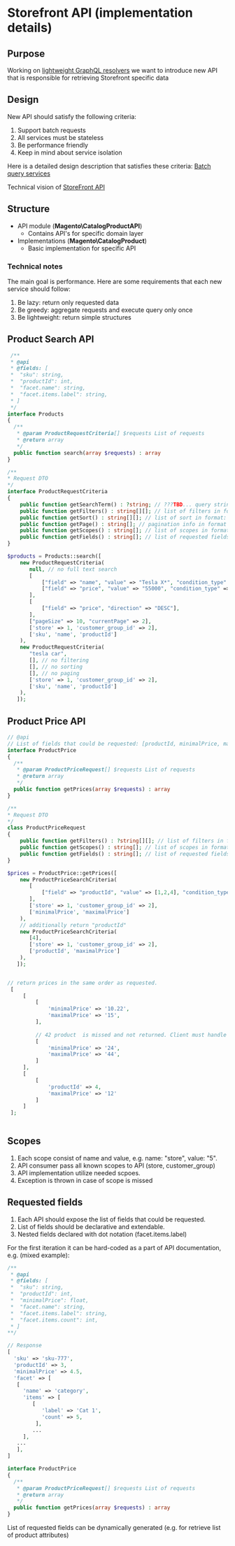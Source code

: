 
# Storefront API (implementation details)

## Purpose
Working on [lightweight GraphQL resolvers](https://github.com/magento-performance/architecture/blob/graphql/design-documents/graph-ql/lightweight-resolver.md) we want to introduce new API
that is responsible for retrieving Storefront specific data

## Design 
New API should satisfy the following criteria:
1. Support batch requests
1. All services must be stateless
1. Be performance friendly
1. Keep in mind about service isolation

Here is a detailed design description that satisfies these criteria: [Batch query services](https://github.com/magento/architecture/pull/163/files?short_path=6bf9437#diff-6bf9437e365a3d978a3743fe86d815f5)

Technical vision of [StoreFront API](https://github.com/magento/architecture/blob/1c3bad3908bb90f45d020fd182881520057678a1/design-documents/storefront/storefront-api.md)

## Structure

* API module (**Magento\CatalogProductAPI**)
  * Contains API's for specific domain layer
* Implementations (**Magento\CatalogProduct**)
  * Basic implementation for specific API

### Technical notes

The main goal is performance. Here are some requirements that each new service should follow:
1. Be lazy: return only requested data
1. Be greedy: aggregate requests and execute query only once
1. Be lightweight:  return simple structures

## Product Search API

```php
 /**
 * @api
 * @fields: [
 *  "sku": string,
 *  "productId": int,
 *  "facet.name": string,
 *  "facet.items.label": string,
 * ]
 */
interface Products
{
  /**
   * @param ProductRequestCriteria[] $requests List of requests
   * @return array
   */
  public function search(array $requests) : array
}

/**
* Request DTO
*/
interface ProductRequestCriteria
{
    public function getSearchTerm() : ?string; // ???TBD... query string used for full text search within products. Can be null
    public function getFilters() : string[][]; // list of filters in format: ["field", "value", "condition_type"]. Reffer to \Magento\Framework\Api\Filter. Can be empty
    public function getSort() : string[][]; // list of sort in format: ["field", "direction"]. Reffer to \Magento\Framework\Api\SortOrder. Can be empty
    public function getPage() : string[]; // pagination info in format ["pageSize", "currentPage"]
    public function getScopes() : string[]; // list of scopes in format: ["name" => "value"]
    public function getFields() : string[]; // list of requested fields.
}

$products = Products::search([
    new ProductRequestCriteria(
       null, // no full text search
       [
           ["field" => "name", "value" => "Tesla X*", "condition_type" => "like"],
           ["field" => "price", "value" => "55000", "condition_type" => "from"],
       ],
       [
           ["field" => "price", "direction" => "DESC"],
       ],
       ["pageSize" => 10, "currentPage" => 2],
       ['store' => 1, 'customer_group_id' => 2],
       ['sku', 'name', 'productId']
    ),
    new ProductRequestCriteria(
       "tesla car",
       [], // no filtering
       [], // no sorting
       [], // no paging
       ['store' => 1, 'customer_group_id' => 2],
       ['sku', 'name', 'productId']
    ),
   ]);

```

## Product Price API

```php
// @api
// List of fields that could be requested: [productId, minimalPrice, maximalPrice, price]
interface ProductPrice
{
  /**
   * @param ProductPriceRequest[] $requests List of requests
   * @return array
   */
  public function getPrices(array $requests) : array
}

/**
* Request DTO
*/
class ProductPriceRequest
{
    public function getFilters() : ?string[][]; // list of filters in format: ["field", "value", "condition_type"]. Reffer to \Magento\Framework\Api\Filter. Can be empty
    public function getScopes() : string[]; // list of scopes in format: ["name" => "value"]
    public function getFields() : string[]; // list of requested fields. Must be declared with API
}

$prices = ProductPrice::getPrices([
    new ProductPriceSearchCriteria(
       [
           ["field" => "productId", "value" => [1,2,4], "condition_type" => "in"],
       ],
       ['store' => 1, 'customer_group_id' => 2],
       ['minimalPrice', 'maximalPrice']
    ),
    // additionally return "productId"
    new ProductPriceSearchCriteria(
       [4],
       ['store' => 1, 'customer_group_id' => 2],
       ['productId', 'maximalPrice']
    ),
   ]);


// return prices in the same order as requested.
 [
     [
         [
             'minimalPrice' => '10.22',
             'maximalPrice' => '15',
         ],
         
         // 42 product  is missed and not returned. Client must handle this if needed (e.g. request productId field)
         [
             'minimalPrice' => '24',
             'maximalPrice' => '44',
         ]
     ],
     [
         [
             'productId' => 4,
             'maximalPrice' => '12'
         ]
     ]
 ];
  
```


## Scopes
1. Each scope consist of name and value, e.g. name: "store", value: "5".
1. API consumer pass all known scopes to API (store, customer_group)
1. API implementation utilize needed scpoes.
1. Exception is thrown in case of scope is missed

## Requested fields

1. Each API should expose the list of fields that could be requested.
1. List of fields should be declarative and extendable.
1. Nested fields declared with dot notation (facet.items.label)

For the first iteration it can be hard-coded as a part of API documentation, e.g. (mixed example):

```php
/** 
 * @api
 * @fields: [
 *  "sku": string,
 *  "productId": int,
 *  "minimalPrice": float,
 *  "facet.name": string,
 *  "facet.items.label": string,
 *  "facet.items.count": int,
 * ]
**/ 

// Response
[
  'sku' => 'sku-777',
  'productId' => 3,
  'minimalPrice' => 4.5,
  'facet' => [
   [
     'name' => 'category', 
     'items' => [
        [
           'label' => 'Cat 1',
           'count' => 5,
         ],
        ...
     ],
   ...
   ],
]  

interface ProductPrice
{
  /**
   * @param ProductPriceRequest[] $requests List of requests
   * @return array
   */
  public function getPrices(array $requests) : array
}
```

List of requested fields can be dynamically generated (e.g. for retrieve list of product attributes)




